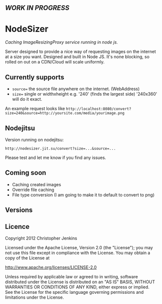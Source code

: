 _WORK IN PROGRESS_
--------------------
NodeSizer 
==========
*Caching ImageResizingProxy service running in node js.*

Server designed to provide a nice way of requesting images on the internet at a size you want. Designed and built in Node JS.
It's none blocking, so rolled on out on a CDN/Cloud will scale uniformly.

Currently supports
------------------

* `source=` the source file anywhere on the internet. (WebAddress)
* `size=` single or widthxheight e.g. '240' (finds the largest side) '240x360' will do it exact.

An example request looks like `http://localhost:8080/convert?size=240&source=http://yoursite.com/media/yourimage.png`

Nodejitsu
---------
Version running on nodejitsu:

`http://nodesizer.jit.su/convert?size=...&source=...`

Please test and let me know if you find any issues.

Coming soon
-----------
* Caching created images
* Override file caching
* File type conversion (I am going to make it to default to convert to png)

Versions
--------


Licence
-------
Copyright 2012 Christopher Jenkins

Licensed under the Apache License, Version 2.0 (the "License");
you may not use this file except in compliance with the License.
You may obtain a copy of the License at

   http://www.apache.org/licenses/LICENSE-2.0

Unless required by applicable law or agreed to in writing, software
distributed under the License is distributed on an "AS IS" BASIS,
WITHOUT WARRANTIES OR CONDITIONS OF ANY KIND, either express or implied.
See the License for the specific language governing permissions and
limitations under the License.